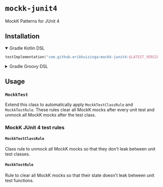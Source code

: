 # `mockk-junit4`

MockK Patterns for JUnit 4

## Installation

<details open>

<summary>
Gradle Kotlin DSL
</summary>

```kotlin
testImplementation("com.github.erikhuizinga:mockk-junit4:$LATEST_VERSION")
```

</details>

<details>

<summary>
Gradle Groovy DSL
</summary>

```groovy
testImplementation "com.github.erikhuizinga:mockk-junit4:$LATEST_VERSION"
```

</details>

## Usage

### `MockkTest`

Extend this class to automatically apply `MockkTestClassRule` and `MockkTestRule`.
These rules clear all MockK mocks after every unit test and unmock all MockK mocks after the test class.

### MockK JUnit 4 test rules

#### `MockkTestClassRule`

Class rule to unmock all MockK mocks so that they don't leak between unit test classes.

#### `MockkTestRule`

Rule to clear all MockK mocks so that their state doesn't leak between unit test functions.

